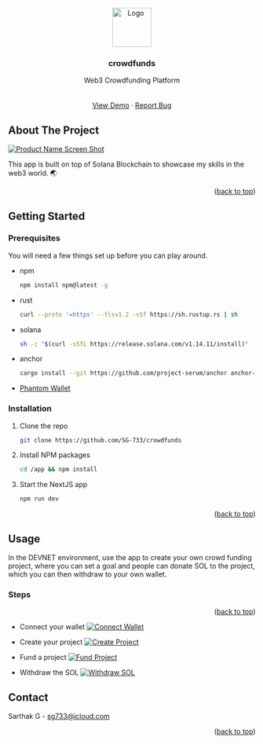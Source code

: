 <br />
<div align="center">
  <a href="https://fundzkickstarter.vercel.app/">
    <img src="images/logo.png" alt="Logo" width="80" height="80">
  </a>

<h3 align="center">crowdfunds</h3>

  <p align="center">
    Web3 Crowdfunding Platform
    <br />
    </a>
    <br />
    <br />
    <a href="https://fundzkickstarter.vercel.app/">View Demo</a>
    ·
    <a href="https://github.com/SG-733/crowdfunds/issues">Report Bug</a>
  </p>
</div>

<!-- ABOUT THE PROJECT -->

## About The Project

[![Product Name Screen Shot][homepage]](https://fundzkickstarter.vercel.app/)

This app is built on top of Solana Blockchain to showcase my skills in the web3
world. 🌏

<p align="right">(<a href="#readme-top">back to top</a>)</p>

## Getting Started

### Prerequisites

You will need a few things set up before you can play around.

- npm
  ```sh
  npm install npm@latest -g
  ```
- rust
  ```sh
  curl --proto '=https' --tlsv1.2 -sSf https://sh.rustup.rs | sh
  ```
- solana
  ```sh
  sh -c "$(curl -sSfL https://release.solana.com/v1.14.11/install)"
  ```
- anchor
  ```sh
  cargo install --git https://github.com/project-serum/anchor anchor-cli --locked
  ```
- [Phantom Wallet][phantom-url]

### Installation

1. Clone the repo
   ```sh
   git clone https://github.com/SG-733/crowdfunds
   ```
2. Install NPM packages
   ```sh
   cd /app && npm install
   ```
3. Start the NextJS app
   ```sh
   npm run dev
   ```

<p align="right">(<a href="#readme-top">back to top</a>)</p>

<!-- USAGE EXAMPLES -->

## Usage

In the DEVNET environment, use the app to create your own crowd funding project,
where you can set a goal and people can donate SOL to the project, which you can
then withdraw to your own wallet.

### Steps

<p align="right">(<a href="#readme-top">back to top</a>)</p>

- Connect your wallet
  [![Connect Wallet][connect-wallet]](https://fundzkickstarter.vercel.app/)

- Create your project
  [![Create Project][create-project]](https://fundzkickstarter.vercel.app/create)

- Fund a project
  [![Fund Project][fund-project]](https://fundzkickstarter.vercel.app/project?key=BTrespkCHNU2FkErRZSpZSqk1Lt8HZDgXZqJFPc88Vz5)

- Withdraw the SOL
  [![Withdraw SOL][withdraw-sol]](https://fundzkickstarter.vercel.app/profile)

<!-- CONTACT -->

## Contact

Sarthak G - sg733@icloud.com

<p align="right">(<a href="#readme-top">back to top</a>)</p>

<!-- MARKDOWN LINKS & IMAGES -->

[homepage]: images/homepage.png
[connect-wallet]: images/connect-wallet.png
[create-project]: images/create-project.png
[fund-project]: images/fund-project.png
[withdraw-sol]: images/withdraw-sol.png
[next.js]:
	https://img.shields.io/badge/next.js-000000?style=for-the-badge&logo=nextdotjs&logoColor=white
[next-url]: https://nextjs.org/
[phantom-url]: https://phantom.app/
[tailwind]:
	https://img.shields.io/badge/Tailwind_CSS-38B2AC?style=for-the-badge&logo=tailwind-css&logoColor=white
[tailwind-url]: https://tailwindcss.com/
[rust]:
	https://img.shields.io/badge/Rust-000000?style=for-the-badge&logo=rust&logoColor=white
[rust-url]: https://www.rust-lang.org/
